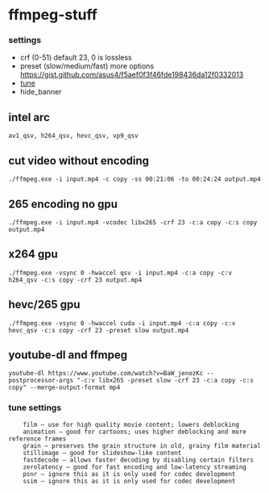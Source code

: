 # ffmpeg-stuff

### settings

* crf (0-51) default 23, 0 is lossless
* preset (slow/medium/fast) more options https://gist.github.com/asus4/f5aef0f3f46fde198436da12f0332013
* [tune](#tune-settings)
* hide_banner

## intel arc

`av1_qsv, h264_qsv, hevc_qsv, vp9_qsv`


## cut video without encoding

`./ffmpeg.exe -i input.mp4 -c copy -ss 00:21:06 -to 00:24:24 output.mp4 `

## 265 encoding no gpu

`./ffmpeg.exe -i input.mp4 -vcodec libx265 -crf 23 -c:a copy -c:s copy output.mp4`


## x264 gpu

`./ffmpeg.exe -vsync 0 -hwaccel qsv -i input.mp4 -c:a copy -c:v h264_qsv -c:s copy -crf 23 output.mp4 `

## hevc/265 gpu

` ./ffmpeg.exe -vsync 0 -hwaccel cuda -i input.mp4 -c:a copy -c:v hevc_qsv -c:s copy -crf 23 -preset slow output.mp4 `

## youtube-dl and ffmpeg

` youtube-dl https://www.youtube.com/watch?v=BaW_jenozKc --postprocessor-args "-c:v libx265 -preset slow -crf 23 -c:a copy -c:s copy" --merge-output-format mp4 `

### tune settings

```
    film – use for high quality movie content; lowers deblocking
    animation – good for cartoons; uses higher deblocking and more reference frames
    grain – preserves the grain structure in old, grainy film material
    stillimage – good for slideshow-like content
    fastdecode – allows faster decoding by disabling certain filters
    zerolatency – good for fast encoding and low-latency streaming
    psnr – ignore this as it is only used for codec development
    ssim – ignore this as it is only used for codec development 
```
